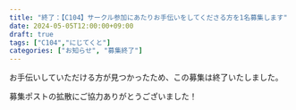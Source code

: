 ```yaml
---
title: "終了：【C104】サークル参加にあたりお手伝いをしてくださる方を1名募集します"
date: 2024-05-05T12:00:00+09:00
draft: true
tags: ["C104","にじてくと"]
categories: ["お知らせ", "募集終了"]
---
```


お手伝いしていただける方が見つかったため、この募集は終了いたしました。

募集ポストの拡散にご協力ありがとうございました！

<!--

【2024/06/19 18:00追記】
この募集は締め切りました。ポストの拡散にご協力くださりありがとうございました！！

<span style="color:blue">なお、今冬開催される「コミックマーケット105」も同条件にて募集をする予定です。
こちらについてもご興味がございましたらご連絡ください！</span>

---

いつもお世話になっております。帆村サツキです。

コミックマーケット104 サークル参加に伴い、お手伝いをしてくださる方を1名募集します。

![募集要項](/posts/2024/060702/c104_uriko_end.webp)

<span style="color:red; font-weight:bold">※ 締 め 切 り ま し た ※</span>

{{< article link="/posts/2024/060701" >}}

## 募集要項

### ■ 概要

- 募集人数: 1名

- 参加者への応対(同人誌等の頒布など)をお願いします

- コスプレ島への配置につき、コスプレで参加いただくことを想定しています
  - 作品・キャラは不問です。会場は暑さが予想されるため、涼しい衣装を推奨します
  - ある程度コスプレの実績があることが前提です

- その他条件等は添付画像のとおりです

### ■ 当日について

- お願いする時間帯: 開会〜完売までを想定しております 
  - コアタイムは 10:30-13:30 の想定です
- 途中、休憩をとっていただきながらで構いません。詳細は別途打合せとさせてください

- ご自身の制作物を当サークルでの委託頒布として頒布することも可能です

- サークル入場は同じタイミング(朝8時ごろ集合)の想定です

### ■ その他

- お礼として、ささやかながら、当サークルの頒布物一式(委託頒布除く)を1部無償で差し上げます。2部以上は原価でお譲りします
- また、希望があればサークル撤収以降、コスプレエリアにて簡単な撮影も可能です

- 交通費、飲食費等については、申し訳ございませんがご自身でご負担ください
- その他記載にないことは都度相談とさせてください

## 応募方法

- 以下のいずれかよりご連絡ください
  - [X ダイレクトメッセージ (@98tml)](https://twitter.com/98tml)
  - [お問い合わせフォーム](https://t98.info/contact/)

- 最 終 締 切: <span style="color:red; font-weight:bold">2024年6月17日(月) 18:00</span>

応募状況によっては早期終了や追加募集を行う可能性がございます。

FF外からも受け付けておりますので、お気軽にご連絡ください。ご相談だけでも歓迎です。お待ちしております！！

## イベント概要

- 日時: 2024/8/12(月・祝)
- イベント名: コミックマーケット104
- 場所： 東京ビッグサイト (東京都江東区有明3丁目11-1)

## よくある質問

- Q: 忙しい？
  - A: 前回実績において、列整理が必要な待機列は発生しませんでした。   
今回も「島中」配置のため、列整理を行う必要がある混雑は想定しておりません

- Q: 「ある程度の実績」とは？
  - A: 安全かつ安心してお手伝いをお願いできる判断基準として、最低限以下の基準を満たすことを希望します
    - メディア欄の10%以上がコスプレの他撮り画像である、など コスプレ自体の経験が十分あることを判断できること
    - 3回以上 コスイベの参加経験があること
    - 1回以上 スタジオ・ロケイベでの撮影経験があること
    - 3回以上 コミックマーケット等の同人誌即売会の参加経験があること(一般・サークル・スタッフ・企業等参加形態は問いません)

- Q: あいさつ回りや買い物でスペースを抜けても良いか
  - A: コアタイム外及び混雑していない時間帯であれば構いません。また、コアタイムであっても休憩は自由にとってください

- Q: 頒布物の無償譲渡以外の報酬はあるのか
  - A: ご自身の制作物を弊サークルスペースで委託する形で頒布されたぶんの売上は、手数料等をいただかず、全額お渡しします。それをもってお礼とさせてください

-->